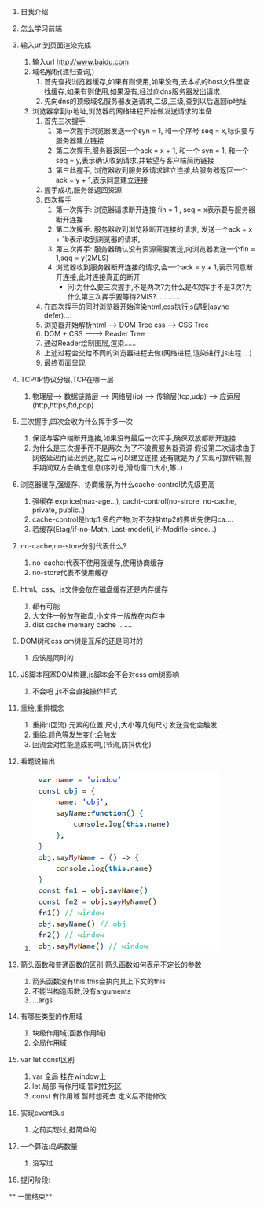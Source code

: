 1. 自我介绍
2. 怎么学习前端
3. 输入url到页面渲染完成
   1. 输入url http://www.baidu.com
   2. 域名解析(递归查询,)
      1. 首先查找浏览器缓存,如果有则使用,如果没有,去本机的host文件里查找缓存,如果有则使用,如果没有,经过向dns服务器发出请求
      2. 先向dns的顶级域名服务器发送请求,二级,三级,查到以后返回ip地址
   3. 浏览器拿到ip地址,浏览器的网络进程开始做发送请求的准备
      1. 首先三次握手
         1. 第一次握手浏览器发送一个syn = 1, 和一个序号 seq = x,标识要与服务器建立链接
         2. 第二次握手,服务器返回一个ack = x + 1, 和一个 syn =  1, 和一个 seq = y,表示确认收到请求,并希望与客户端简历链接
         3. 第三此握手, 浏览器收到服务器请求建立连接,给服务器返回一个ack = y + 1,表示同意建立连接
      2. 握手成功,服务器返回资源
      3. 四次挥手
         1. 第一次挥手: 浏览器请求断开连接 fin = 1 , seq = x表示要与服务器断开连接
         2. 第二次挥手: 服务器收到浏览器断开连接的请求, 发送一个ack = x + 1b表示收到浏览器的请求,
         3. 第三次挥手: 服务器确认没有资源需要发送,向浏览器发送一个fin = 1,sqq = y(2MLS)
         4. 浏览器收到服务器断开连接的请求,会一个ack = y + 1,表示同意断开连接,此时连接真正的断开
            - 问:为什么要三次握手,不是两次?为什么是4次挥手不是3次?为什么第三次挥手要等待2MlS?.............
      4. 在四次挥手的同时浏览器开始渲染html,css执行js(遇到async defer)....
      5. 浏览器开始解析html --> DOM Tree css --> CSS Tree
      6. DOM + CSS ---> Reader Tree
      7. 通过Reader绘制图层,渲染......
      8. 上述过程会交给不同的浏览器进程去做(网络进程,渲染进行,js进程....)
      9. 最终页面呈现

4. TCP/IP协议分层,TCP在哪一层
   1. 物理层--> 数据链路层 --> 网络层(ip) --> 传输层(tcp,udp) --> 应运层(http,https,ftd,pop)
5. 三次握手,四次会收为什么挥手多一次
   1. 保证与客户端断开连接,如果没有最后一次挥手,确保双放都断开连接
   2. 为什么是三次握手而不是两次,为了不浪费服务器资源 假设第二次请求由于网络延迟而延迟到达,就立马可以建立连接,还有就是为了实现可靠传输,握手期间双方会确定信息(序列号,滑动窗口大小,等..)
6. 浏览器缓存,强缓存、协商缓存,为什么cache-control优先级更高
   1. 强缓存 exprice(max-age...), cacht-control(no-strore, no-cache, private, public..)
   2. cache-control是http1.多的产物,对不支持http2的要优先使用ca....
   3. 若缓存(Etag/if-no-Math, Last-modefil, if-Modifle-since...)
7. no-cache,no-store分别代表什么?
   1. no-cache:代表不使用强缓存,使用协商缓存
   2. no-store代表不使用缓存
8. html、css、js文件会放在磁盘缓存还是内存缓存
   1. 都有可能
   2. 大文件一般放在磁盘,小文件一版放在内存中
   3. dist cache memary cache .......
9. DOM树和css om树是互斥的还是同时的
   1. 应该是同时的
10. JS脚本阻塞DOM构建,js脚本会不会对css om树影响
    1. 不会吧 ,js不会直接操作样式
11. 重绘,重排概念
    1. 重排:(回流) 元素的位置,尺寸,大小等几何尺寸发送变化会触发
    2. 重绘:颜色等发生变化会触发
    3. 回流会对性能造成影响,(节流,防抖优化)
12. 看题说输出
    1. ![截图](../mdimg/this%E9%97%AE%E9%A2%98.png)
13. 箭头函数和普通函数的区别,箭头函数如何表示不定长的参数
    1. 箭头函数没有this,this会执向其上下文的this
    2. 不能当构造函数,没有arguments
    3. ...args
14. 有哪些类型的作用域
    1. 块级作用域(函数作用域)
    2. 全局作用域
15. var let const区别
    1. var 全局 挂在window上
    2. let 局部 有作用域 暂时性死区
    3. const 有作用域 暂时想死去 定义后不能修改
16. 实现eventBus
    1. 之前实现过,挺简单的
17. 一个算法:岛屿数量
    1. 没写过
18. 提问阶段:

** 一面结束**